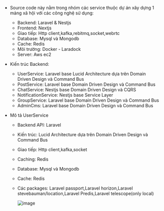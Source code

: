 * Source code này nằm trong nhóm các service thuộc dự án xây dựng 1 mảng xã hội với các công nghệ sử dụng:
   - Backend: Laravel & Nestjs
   - Frontend: Nextjs
   - Giao tiếp: Http client,kafka,rebitmq,socket,webrtc
   - Database: Mysql và Mongodb
   - Cache: Redis
   - Môi trường: Docker - Laradock
   - Server: Aws ec2
     
* Kiến trúc Backend:
   - UserService: Laravel base Lucid Architecture dựa trên Domain Driven Design và Command Bus
   - PostService: Laravel base Domain Driven Design và Command Bus
   - ChatService: Nestjs base Domain Driven Design và CQRS
   - NotificationService: Nestjs base Service Layer
   - GroupService: Laravel base Domain Driven Design và Command Bus
   - AdminCms: Laravel base Domain Driven Design và Command Bus

* Mô tả UserService
  - Backend API: Laravel
  - Kiến trúc: Lucid Architecture dựa trên Domain Driven Design và Command Bus
  - Giao tiếp: Http client,kafka,socket
  - Caching: Redis
  - Database: Mysql và Mongodb
  - Cache: Redis
  - Các packages: Laravel passport,Laravel horizon,Laravel stevebauman/location,Laravel Predis,Laravel telescope(only local)

    ![image](https://github.com/dnamxtvl/SocialUserServices/assets/61748711/bd86b781-cc5f-45e3-bf58-b68a742cd676)
